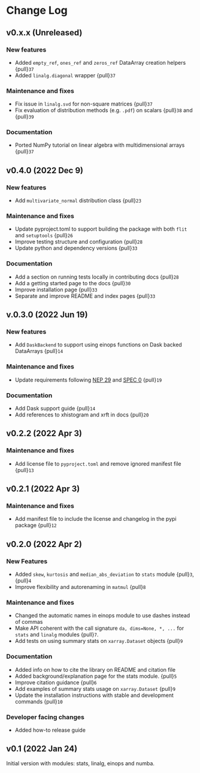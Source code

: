 # Change Log

## v0.x.x (Unreleased)
### New features
* Added `empty_ref`, `ones_ref` and `zeros_ref` DataArray creation helpers {pull}`37`
* Added `linalg.diagonal` wrapper {pull}`37`

### Maintenance and fixes
* Fix issue in `linalg.svd` for non-square matrices {pull}`37`
* Fix evaluation of distribution methods (e.g. `.pdf`) on scalars {pull}`38` and {pull}`39`

### Documentation
* Ported NumPy tutorial on linear algebra with multidimensional arrays {pull}`37`

## v0.4.0 (2022 Dec 9)
### New features
* Add `multivariate_normal` distribution class {pull}`23`

### Maintenance and fixes
* Update pyproject.toml to support building the package with both `flit` and `setuptools` {pull}`26`
* Improve testing structure and configuration {pull}`28`
* Update python and dependency versions {pull}`33`

### Documentation
* Add a section on running tests locally in contributing docs {pull}`28`
* Add a getting started page to the docs {pull}`30`
* Improve installation page {pull}`33`
* Separate and improve README and index pages {pull}`33`

## v.0.3.0 (2022 Jun 19)
### New features
* Add `DaskBackend` to support using einops functions on Dask backed DataArrays {pull}`14`

### Maintenance and fixes
* Update requirements following [NEP 29](https://numpy.org/neps/nep-0029-deprecation_policy.html)
  and [SPEC 0](https://scientific-python.org/specs/spec-0000/) {pull}`19`

### Documentation
* Add Dask support guide {pull}`14`
* Add references to xhistogram and xrft in docs {pull}`20`

## v0.2.2 (2022 Apr 3)
### Maintenance and fixes
* Add license file to `pyproject.toml` and remove ignored manifest file {pull}`13`

## v0.2.1 (2022 Apr 3)
### Maintenance and fixes
* Add manifest file to include the license and changelog in the pypi package {pull}`12`

## v0.2.0 (2022 Apr 2)
### New Features
* Added `skew`, `kurtosis` and `median_abs_deviation` to `stats` module {pull}`3`, {pull}`4`
* Improve flexibility and autorenaming in `matmul` {pull}`8`

### Maintenance and fixes
* Changed the automatic names in einops module to use dashes instead of commas
* Make API coherent with the call signature `da, dims=None, *, ...` for `stats`
  and `linalg` modules {pull}`7`.
* Add tests on using summary stats on `xarray.Dataset` objects {pull}`9`

### Documentation
* Added info on how to cite the library on README and citation file
* Added background/explanation page for the stats module. {pull}`5`
* Improve citation guidance {pull}`6`
* Add examples of summary stats usage on `xarray.Dataset` {pull}`9`
* Update the installation instructions with stable and development commands {pull}`10`

### Developer facing changes
* Added how-to release guide

## v0.1 (2022 Jan 24)
Initial version with modules: stats, linalg, einops and numba.
